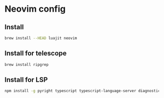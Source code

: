 # Neovim config

## Install

```bash
brew install --HEAD luajit neovim
```

## Install for telescope

```bash
brew install ripgrep
```

## Install for LSP

```bash
npm install -g pyright typescript typescript-language-server diagnostic-languageserver
```

